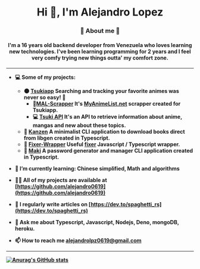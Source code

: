 <h1 align="center">Hi 👋, I'm Alejandro Lopez</h1>
<h3 align="center"> 💫 About me 💫 </h3>
<h4 align="center ">I'm a 16 years old backend developer from Venezuela who loves learning new technologies. I've been learning programming for 2 years and I feel very comfy trying new things outta' my comfort zone. <h4>

----
- 💻 Some of my projects: 
  -  🌑 [Tsukiapp](https://github.com/orgs/Tsukiapp/) Searching and tracking your favorite animes was never so easy! 🌌
       - 🎇[MAL-Scrapper](https://github.com/orgs/Tsukiapp/MAL-Scrapper) It's [MyAnimeList.net](https://myanimelist.net/) scrapper created for Tsukiapp.
       - 💻 [Tsuki API](https://github.com/Tsukiapp/Tsuki-API) It's an API to retrieve information about anime, mangas and new about these topics.
  -  🧨 [Kanzen](https://github.com/alejandro0619/Kanzen-CLI) A minimalist CLI application to download books direct from libgen created in Typescript.
  -  💸 [Fixer-Wrapper](https://github.com/alejandro0619/Fixer-wrapper) Useful [fixer](https://fixer.io) Javascript / Typescript wrapper.
  -  🍣 [Maki](https://github.com/alejandro0619/Maki) A password generator and manager CLI application created in Typescript.
  
- 🌱 I’m currently learning: **Chinese simplified, Math and algorithms**
- 👨‍💻 All of my projects are available at [https://github.com/alejandro0619](https://github.com/alejandro0619)
- 📝 I regularly write articles on [https://dev.to/spaghetti_rs](https://dev.to/spaghetti_rs)
- 💬 Ask me about **Typescript, Javascript, Nodejs, Deno, mongoDB, heroku.**
- 📫 How to reach me **alejandrolpz0619@gmail.com**

----
[![Anurag's GitHub stats](https://github-readme-stats.vercel.app/api?username=alejandro0619&show_icons=true)](https://github.com/anuraghazra/github-readme-stats)


